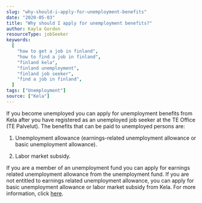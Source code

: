 ```yaml
---
slug: "why-should-i-apply-for-unemployment-benefits"
date: "2020-05-03"
title: "Why should I apply for unemployment benefits?"
author: Kayla Gordon
resourceType: jobSeeker
keywords:
  [
    "how to get a job in finland",
    "how to find a job in finland",
    "finland kela",
    "finland unemployment",
    "finland job seeker",
    "find a job in finland",
  ]
tags: ["Unemployment"]
source: ["Kela"]
---
```


If you become unemployed you can apply for unemployment benefits from Kela after you have registered as an unemployed job seeker at the TE Office (TE Palvelut). The benefits that can be paid to unemployed persons are:

1. Unemployment allowance (earnings-related unemployment allowance or basic unemployment allowance).

2. Labor market subsidy.

If you are a member of an unemployment fund you can apply for earnings related unemployment allowance from the unemployment fund. If you are not entitled to earnings related unemployment allowance, you can apply for basic unemployment allowance or labor market subsidy from Kela. For more information, click [here](https://www.kela.fi/web/en/unemployment-benefit-from-kela-).

